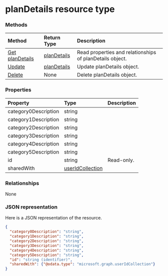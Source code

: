 # planDetails resource type




### Methods

| Method		   | Return Type	|Description|
|:---------------|:--------|:----------|
|[Get planDetails](../api/plandetails_get.md) | [planDetails](plandetails.md) |Read properties and relationships of planDetails object.|
|[Update](../api/plandetails_update.md) | [planDetails](plandetails.md)	|Update planDetails object. |
|[Delete](../api/plandetails_delete.md) | None |Delete planDetails object. |

### Properties
| Property	   | Type	|Description|
|:---------------|:--------|:----------|
|category0Description|string||
|category1Description|string||
|category2Description|string||
|category3Description|string||
|category4Description|string||
|category5Description|string||
|id|string| Read-only.|
|sharedWith|[userIdCollection](useridcollection.md)||

### Relationships
None


### JSON representation

Here is a JSON representation of the resource.

<!-- {
  "blockType": "resource",
  "optionalProperties": [

  ],
  "@odata.type": "microsoft.graph.plandetails"
}-->

```json
{
  "category0Description": "string",
  "category1Description": "string",
  "category2Description": "string",
  "category3Description": "string",
  "category4Description": "string",
  "category5Description": "string",
  "id": "string (identifier)",
  "sharedWith": {"@odata.type": "microsoft.graph.userIdCollection"}
}

```

<!-- uuid: 8fcb5dbc-d5aa-4681-8e31-b001d5168d79
2015-10-25 14:57:30 UTC -->
<!-- {
  "type": "#page.annotation",
  "description": "planDetails resource",
  "keywords": "",
  "section": "documentation",
  "tocPath": ""
}-->